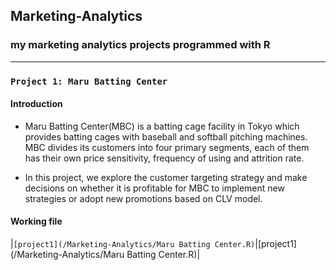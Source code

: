 ## Marketing-Analytics
### my marketing analytics projects programmed with R
---

### `Project 1: Maru Batting Center`  

#### Introduction  

- Maru Batting Center(MBC) is a batting cage facility in Tokyo which provides batting cages with baseball and softball pitching machines. MBC divides its customers into four primary segments, each of them has their own price sensitivity, frequency of using and attrition rate.  

- In this project, we explore the customer targeting strategy and make decisions on whether it is profitable for MBC to implement new strategies or adopt new promotions based on CLV model.  

#### Working file  

|`[project1](/Marketing-Analytics/Maru Batting Center.R)`|[project1](/Marketing-Analytics/Maru Batting Center.R)|
